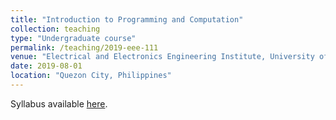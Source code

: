 ```yaml
---
title: "Introduction to Programming and Computation"
collection: teaching
type: "Undergraduate course"
permalink: /teaching/2019-eee-111
venue: "Electrical and Electronics Engineering Institute, University of the Philippines"
date: 2019-08-01
location: "Quezon City, Philippines"
---
```


Syllabus available [here](https://drive.google.com/file/d/15cLqt55htLfpFtWedSPiZ7qDoQyNIVHX/view?usp=sharing).
